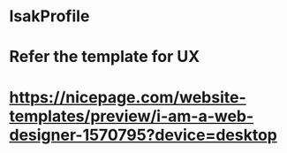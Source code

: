 # IsakProfile

# Refer the template for UX 
# https://nicepage.com/website-templates/preview/i-am-a-web-designer-1570795?device=desktop